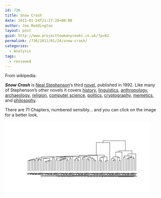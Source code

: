 ```yaml
---
id: 736
title: Snow Crash
date: 2011-01-24T21:27:28+00:00
author: Joe Reddington
layout: post
guid: http://www.projecttoomanycooks.co.uk/?p=82
permalink: /736/2011/01/24/snow-crash/
categories:
  - Analysis
tags:
  - reviewed
---
```

From wikipedia:

_**Snow Crash**_ is [Neal Stephenson](http://en.wikipedia.org/wiki/Neal_Stephenson "Neal Stephenson")&#8216;s third [novel](http://en.wikipedia.org/wiki/Novel "Novel"), published in 1992. Like many of Stephenson&#8217;s other novels it covers [history](http://en.wikipedia.org/wiki/History "History"), [linguistics](http://en.wikipedia.org/wiki/Linguistics "Linguistics"), [anthropology](http://en.wikipedia.org/wiki/Anthropology "Anthropology"), [archaeology](http://en.wikipedia.org/wiki/Archaeology "Archaeology"), [religion](http://en.wikipedia.org/wiki/Religion "Religion"), [computer science](http://en.wikipedia.org/wiki/Computer_science "Computer science"), [politics](http://en.wikipedia.org/wiki/Politics "Politics"), [cryptography](http://en.wikipedia.org/wiki/Cryptography "Cryptography"), [memetics](http://en.wikipedia.org/wiki/Memetics "Memetics"), and [philosophy](http://en.wikipedia.org/wiki/Philosophy "Philosophy").

There are 71 Chapters, numbered sensibly&#8230; and you can click on the image for a better look.

![Alt text](/assets/uploads/2011/01/Dendrogram-5.png)
